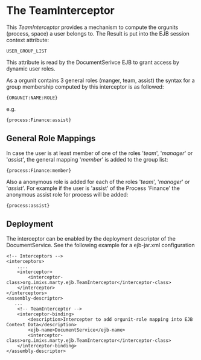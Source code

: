 # The TeamInterceptor

This _TeamInterceptor_  provides a mechanism to compute the orgunits (process, space) a user belongs to. The Result is put into the EJB session context attribute: 

    USER_GROUP_LIST
    
This attribute is read by the DocumentSerivce EJB to grant access by dynamic user roles.

As a orgunit contains 3 general roles (manger, team, assist) the syntax for a group membership computed by this interceptor is as followed:
 
	{ORGUNIT:NAME:ROLE}

e.g.

	{process:Finance:assist}

## General Role Mappings

In case the user is at least member of one of the roles '_team_', '_manager_' or '_assist_', the general mapping '_member_' is added to the group list: 
 
	{process:Finance:member}
	
Also a anonymous role is added for each of the roles '_team_', '_manager_' or '_assist_'. For example if the user is 'assist' of the Process 'Finance' the anonymous assist role for process will be added:


	{process:assist}
	
## Deployment	

The interceptor can be enabled by the deployment descriptor of the DocumentService. See the following example for a ejb-jar.xml configuration



	<!-- Interceptors -->
	<interceptors>
	    ....
		<interceptor>
			<interceptor-class>org.imixs.marty.ejb.TeamInterceptor</interceptor-class>
		</interceptor>
	</interceptors>
	<assembly-descriptor>
	   ...
		<!-- TeamInterceptor -->
		<interceptor-binding> 
		    <description>Intercepter to add orgunit-role mapping into EJB Context Data</description> 
		    <ejb-name>DocumentService</ejb-name> 
			<interceptor-class>org.imixs.marty.ejb.TeamInterceptor</interceptor-class> 
		</interceptor-binding>
	</assembly-descriptor>

